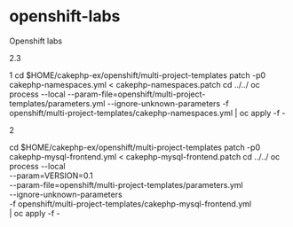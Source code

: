 # openshift-labs
Openshift labs

2.3

1
cd $HOME/cakephp-ex/openshift/multi-project-templates
patch -p0 cakephp-namespaces.yml < cakephp-namespaces.patch
cd ../../
oc process --local --param-file=openshift/multi-project-templates/parameters.yml --ignore-unknown-parameters -f openshift/multi-project-templates/cakephp-namespaces.yml | oc apply -f -

2

cd $HOME/cakephp-ex/openshift/multi-project-templates
patch -p0 cakephp-mysql-frontend.yml < cakephp-mysql-frontend.patch
cd ../../
oc process --local \
--param=VERSION=0.1 \
--param-file=openshift/multi-project-templates/parameters.yml \
--ignore-unknown-parameters \
-f openshift/multi-project-templates/cakephp-mysql-frontend.yml \
| oc apply -f -

